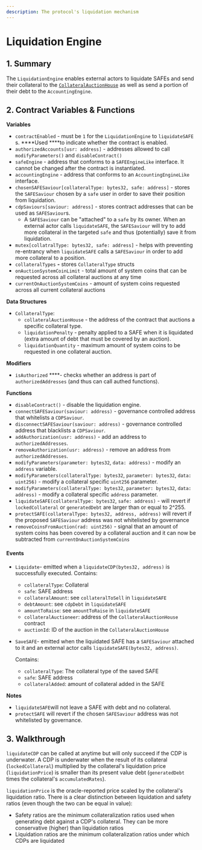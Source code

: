 ```yaml
---
description: The protocol's liquidation mechanism
---
```


# Liquidation Engine

## 1. Summary <a id="1-introduction-summary"></a>

The `LiquidationEngine` enables external actors to liquidate SAFEs and send their collateral to the [`CollateralAuctionHouse`](https://reflexer-labs.gitbook.io/geb/system-contracts/untitled/untitled-2) as well as send a portion of their debt to the `AccountingEngine`.

## 2. Contract Variables & Functions <a id="2-contract-details"></a>

**Variables**

* `contractEnabled` - must be `1` for the `LiquidationEngine` to `liquidateSAFE` s. ****Used ****to indicate whether the contract is enabled.
* `authorizedAccounts[usr: address]` - addresses allowed to call `modifyParameters()` and `disableContract()`
* `safeEngine` - address that conforms to a `SAFEEngineLike` interface. It cannot be changed after the contract is instantiated.
* `accountingEngine` - address that conforms to an `AccountingEngineLike` interface.
* `chosenSAFESaviour[collateralType: bytes32, safe: address]` - stores the `SAFESaviour` chosen by a `safe` user in order to save their position from liquidation.
* `cdpSaviours[saviour: address]` - stores contract addresses that can be used as `SAFESaviour`s.
  * A `SAFESaviour` can be "attached" to a `safe` by its owner. When an external actor calls `liquidateSAFE`, the `SAFESaviour` will try to add more collateral in the targeted `safe` and thus \(potentially\) save it from liquidation.
* `mutex[collatralType: bytes32, safe: address]` - helps with preventing re-entrancy when `liquidateSAFE` calls a `SAFESaviour` in order to add more collateral to a position.
* `collateralTypes` **-** stores `CollateralType` structs
* `onAuctionSystemCoinLimit` - total amount of system coins that can be requested across all collateral auctions at any time
* `currentOnAuctionSystemCoins` - amount of system coins requested across all current collateral auctions

**Data Structures**

* `CollateralType`:
  * `collateralAuctionHouse` - the address of the contract that auctions a specific collateral type.
  * `liquidationPenalty` - penalty applied to a SAFE when it is liquidated \(extra amount of debt that must be covered by an auction\).
  * `liquidationQuantity` - maximum amount of system coins to be requested in one collateral auction.

**Modifiers**

* `isAuthorized` ****- checks whether an address is part of `authorizedAddresses` \(and thus can call authed functions\).

**Functions**

* `disableContract()` - disable the liquidation engine.
* `connectSAFESaviour(saviour: address)` - governance controlled address that whitelists a `CDPSaviour`.
* `disconnectSAFESaviour(saviour: address)` - governance controlled address that blacklists a `CDPSaviour`.
* `addAuthorization(usr: address)` - add an address to `authorizedAddresses`.
* `removeAuthorization(usr: address)` - remove an address from `authorizedAddresses`.
* `modifyParameters(parameter: bytes32`, `data: address)` - modify an `address` variable.
* `modifyParameters(collateralType: bytes32`, `parameter: bytes32`, `data: uint256)` - modify a collateral specific `uint256` parameter.
* `modifyParameters(collateralType: bytes32`, `parameter: bytes32`, `data: address)` - modify a collateral specific `address` parameter.
* `liquidateSAFE(collateralType: bytes32`, `safe: address)` - will revert if `lockedCollateral` or `generatedDebt` are larger than or equal to 2^255.
* `protectSAFE(collateralType: bytes32, address, address)` will revert if the proposed `SAFESaviour` address was not whitelisted by governance
* `removeCoinsFromAuction(rad: uint256)` - signal that an amount of system coins has been covered by a collateral auction and it can now be subtracted from `currentOnAuctionSystemCoins`

#### **Events** <a id="events"></a>

* `Liquidate`- emitted when a `liquidateCDP(bytes32, address)` is successfully executed. Contains:

  * `collateralType`: Collateral
  * `safe`: SAFE address
  * `collateralAmount`: see `collateralToSell` in `liquidateSAFE`
  * `debtAmount`: see `cdpDebt` in `liquidateSAFE`
  * `amountToRaise`: see `amountToRaise` in `liquidateSAFE`
  * `collateralAuctioneer`: address of the `CollateralAuctionHouse` contract
  * `auctionId`: ID of the auction in the `CollateralAuctionHouse` 

* `SaveSAFE`- emitted when the liquidated SAFE has a `SAFESaviour` attached to it and an external actor calls `liquidateSAFE(bytes32, address)`.

  Contains:

  * `collateralType`: The collateral type of the saved SAFE
  * `safe`: SAFE address
  * `collateralAdded`: amount of collateral added in the SAFE

**Notes**

* `liquidateSAFE`will not leave a SAFE with debt and no collateral.
* `protectSAFE` will revert if the chosen `SAFESaviour` address was not whitelisted by governance.

## 3. Walkthrough

`liquidateCDP` can be called at anytime but will only succeed if the CDP is underwater. A CDP is underwater when the result of its collateral \(`lockedCollateral`\) multiplied by the collateral's liquidation price \(`liquidationPrice`\) is smaller than its present value debt \(`generatedDebt` times the collateral's `accumulatedRates`\). 

`liquidationPrice` is the oracle-reported price scaled by the collateral's liquidation ratio. There is a clear distinction between liquidation and safety ratios \(even though the two can be equal in value\):

* Safety ratios are the minimum collateralization ratios used when generating debt against a CDP's collateral. They can be more conservative \(higher\) than liquidation ratios
* Liquidation ratios are the minimum collateralization ratios under which CDPs are liquidated

